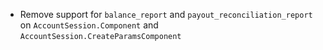 * Remove support for `balance_report` and `payout_reconciliation_report` on `AccountSession.Component` and `AccountSession.CreateParamsComponent`